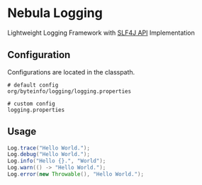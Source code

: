Nebula Logging
==============

Lightweight Logging Framework with [SLF4J API](https://www.slf4j.org) Implementation


Configuration
-------------

Configurations are located in the classpath.
```
# default config
org/byteinfo/logging/logging.properties

# custom config
logging.properties
```


Usage
-----

```java
Log.trace("Hello World.");
Log.debug("Hello World.");
Log.info("Hello {}.", "World");
Log.warn(() -> "Hello World.");
Log.error(new Throwable(), "Hello World.");
```
